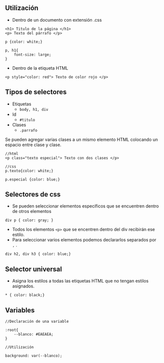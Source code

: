 ## **Utilización**
- Dentro de un documento con extensión .css
```
<h1> Titulo de la página </h1>
<p> Texto del párrafo </p>

p {color: white;}

p, h1{
	font-size: large;
}
```
- Dentro de la etiqueta HTML
```
<p style="color: red"> Texto de color rojo </p>
```

## **Tipos de selectores**

- Etiquetas
	- `body, h1, div`
- Id
	- `#titulo`
- Clases
	- `.parrafo`

Se pueden agregar varias clases a un mismo elemento HTML colocando un espacio entre clase y clase.

```
//html
<p class="texto especial"> Texto con dos clases </p>

//css
p.texto{color: white;}

p.especial {color: blue;}
```
   
## **Selectores de css**

- Se pueden seleccionar elementos específicos que se encuentren dentro de otros elementos

```
div p { color: gray; }
```
- Todos los elementos `<p>` que se encentren dentro del div recibirán ese estilo.
- Para seleccionar varios elementos podemos declararlos separados por `,` . 
```
div h2, div h3 { color: blue;}
```

## **Selector universal**
- Asigna los estilos a todas las etiquetas HTML que no tengan estilos asignados.
```
* { color: black;}
```


## **Variables**
```
//Declaración de una variable

:root{
	--blanco: #EAEAEA;
}

//Utilización

background: var(--blanco);

```
